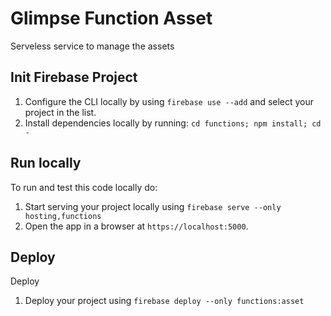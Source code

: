 # Glimpse Function Asset

Serveless service to manage the assets


## Init Firebase Project
 1. Configure the CLI locally by using `firebase use --add` and select your project in the list.
 1. Install dependencies locally by running: `cd functions; npm install; cd -`


## Run locally
To run and test this code locally do:
 1. Start serving your project locally using `firebase serve --only hosting,functions`
 1. Open the app in a browser at `https://localhost:5000`.


## Deploy
Deploy
 1. Deploy your project using `firebase deploy --only functions:asset`